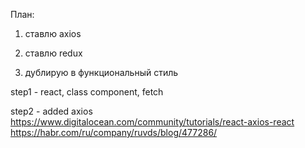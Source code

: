 План:

1. ставлю axios

2. ставлю redux

3. дублирую в функциональный стиль


step1 - react, class component, fetch


step2 - added axios
https://www.digitalocean.com/community/tutorials/react-axios-react
https://habr.com/ru/company/ruvds/blog/477286/